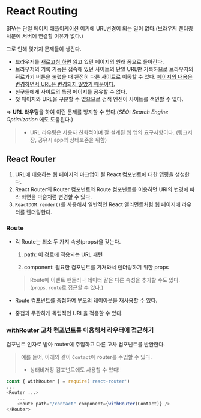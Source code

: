 # React Routing

SPA는 단일 페이지 애플이케이션 이기에 URL변경이 되는 일이 없다.(브라우저 렌더링 덕분에 서버에 연결할 이유가 없다.)

그로 인해 몇가지 문제들이 생긴다.

- 브라우저를 <u>새로고침 하면</u> 읽고 있던 페이지의 원래 폼으로 돌아간다.
- 브라우저의 기록 기능은 접속해 있던 사이트의 단일 URL만 기록하므로 브라우저의 뒤로가기 버튼을 눌렀을 때 완전히 다른 사이트로 이동할 수 있다. <u>페이지의 내용은 변경하면서 URL은 변경되지 않았기 때문이다.</u>
- 친구들에게 사이트의 특정 페이지를 공유할 수 없다.
- 첫 페이지와 URL을 구분할 수 없으므로 검색 엔진이 사이트를 색인할 수 없다.



=> **URL 라우팅**을 하여 이런 문제를 방지할 수 있다.(*SEO: Search Engine Optimization* 에도 도움된다.)

> - URL 라우팅은 사용자 친화적이며 잘 설계된 웹 앱의 요구사항이다. (링크저장, 공유시 app의 상태보존을 위함)



## React Router

1. URL에 대응하는 웹 페이지의 마크업이 될 React 컴포넌트에 대한 맵핑을 생성한다.
2. React Router의 Router 컴포넌트와 Route 컴포넌트를 이용하면 URI의 변경에 따라 화면을 마술처럼 변경할 수 있다.
3. `ReactDOM.render()`를 사용해서 일반적인 React 엘리먼트처럼 웹 페이지에 라우터를 렌더링한다.



### Route

- 각 Route는 최소 두 가지 속성(props)을 갖는다.

  1. path: 이 경로에 적용되는 URL 패턴

  2. component: 필요한 컴포넌트를 가져와서 렌더링하기 위한 props 

  > Route에 이벤트 핸들러나 데이터 같은 다른 속성을 추가할 수도 있다. (`props.route`로 접근할 수 있다.)

- Route 컴포넌트를 중첩하여 부모의 레이아웃을 재사용할 수 있다.

- 중첩과 무관하게 독립적인 URL을 적용할 수 있다.



### withRouter 고차 컴포넌트를 이용해서 라우터에 접근하기

컴포넌트 인자로 받아 router에 주입하고 다른 고차 컴포넌트를 반환한다.

> 예를 들어, 아래와 같이 `Contact`에 router를 주입할 수 있다.
>
> - 상태비저장 컴포넌트에도 사용할 수 있다!

```js
const { withRouter } = require('react-router')
...
<Router ...>
    ...
	<Route path="/contact" component={withRouter(Contact)} />
</Router>
```

